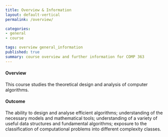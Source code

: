 ```yaml
---
title: Overview & Information
layout: default-vertical
permalink: /overview/

categories:
- general
- course

tags: overview general_information
published: true
summary: course overview and further information for COMP 363
---
```


#### Overview
This course studies the theoretical design and analysis of computer algorithms.

#### Outcome
The ability to design and analyse efficient algorithms; understanding of the necessary models and mathematical tools; understanding of a variety of useful data structures and fundamental algorithms; exposure to the classification of computational problems into different complexity classes.
